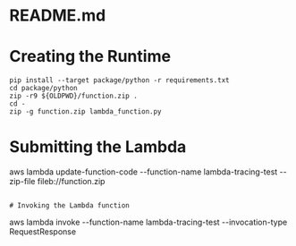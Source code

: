 # README.md

# Creating the Runtime
```
pip install --target package/python -r requirements.txt
cd package/python
zip -r9 ${OLDPWD}/function.zip .
cd -
zip -g function.zip lambda_function.py
```

# Submitting the Lambda
aws lambda update-function-code --function-name lambda-tracing-test --zip-file fileb://function.zip
```

# Invoking the Lambda function
```
aws lambda invoke --function-name lambda-tracing-test --invocation-type RequestResponse
```